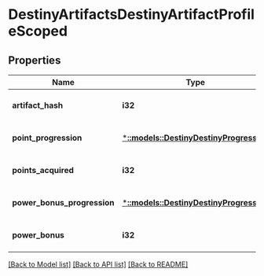 # DestinyArtifactsDestinyArtifactProfileScoped

## Properties
Name | Type | Description | Notes
------------ | ------------- | ------------- | -------------
**artifact_hash** | **i32** |  | [optional] [default to null]
**point_progression** | [***::models::DestinyDestinyProgression**](Destiny.DestinyProgression.md) |  | [optional] [default to null]
**points_acquired** | **i32** |  | [optional] [default to null]
**power_bonus_progression** | [***::models::DestinyDestinyProgression**](Destiny.DestinyProgression.md) |  | [optional] [default to null]
**power_bonus** | **i32** |  | [optional] [default to null]

[[Back to Model list]](../README.md#documentation-for-models) [[Back to API list]](../README.md#documentation-for-api-endpoints) [[Back to README]](../README.md)


